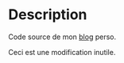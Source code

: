 # Description

Code source de mon [blog](https://blog.victorprouff.fr/) perso.


Ceci est une modification inutile.
